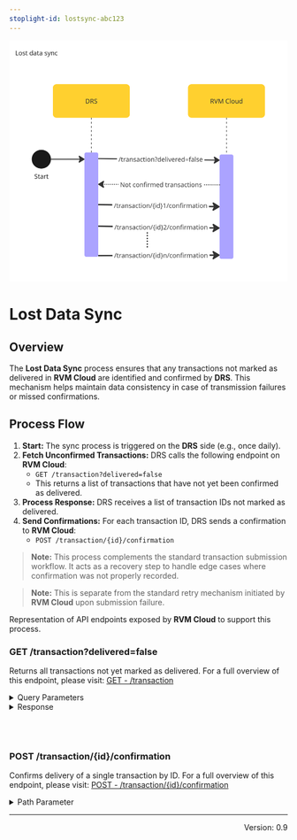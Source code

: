 ```yaml
---
stoplight-id: lostsync-abc123
---
```


![LostDataSync.png](../../assets/images/LostDataSync.png)

# Lost Data Sync

## Overview

The **Lost Data Sync** process ensures that any transactions not marked as delivered in **RVM Cloud** are identified and confirmed by **DRS**. This mechanism helps maintain data consistency in case of transmission failures or missed confirmations.

## Process Flow

1. **Start:** The sync process is triggered on the **DRS** side (e.g., once daily).
2. **Fetch Unconfirmed Transactions:** DRS calls the following endpoint on **RVM Cloud**:
   - `GET /transaction?delivered=false`
   - This returns a list of transactions that have not yet been confirmed as delivered.
3. **Process Response:** DRS receives a list of transaction IDs not marked as delivered.
4. **Send Confirmations:** For each transaction ID, DRS sends a confirmation to **RVM Cloud**:
   - `POST /transaction/{id}/confirmation`

> **Note:** This process complements the standard transaction submission workflow. It acts as a recovery step to handle edge cases where confirmation was not properly recorded.

> **Note:** This is separate from the standard retry mechanism initiated by **RVM Cloud** upon submission failure.

<!--
type: tab
title: RVM
-->

Representation of API endpoints exposed by **RVM Cloud** to support this process.

### GET /transaction?delivered=false

Returns all transactions not yet marked as delivered.
For a full overview of this endpoint, please visit: [GET - /transaction](../../rvm-openapi.yaml/paths/\~1transaction/get)

<details>
<summary>Query Parameters</summary>

```yaml
delivered:
  type: boolean
  description: Filter to only return transactions that are not marked as delivered.
```

</details>

<details>
<summary>Response</summary>

```yaml jsonSchema
  $ref: '../../rvm-openapi.yaml#/components/schemas/PaginatedTransaction'
```

</details>

<br><br>

### POST /transaction/{id}/confirmation

Confirms delivery of a single transaction by ID.
For a full overview of this endpoint, please visit: [POST - /transaction/{id}/confirmation](../../rvm-openapi.yaml/paths/~1transaction~1{id}~1confirmation/put)

<details>
<summary>Path Parameter</summary>

```yaml
id:
  type: string
  description: Unique identifier of the transaction.
```

</details>

<!-- type: tab-end -->

---
<div style="text-align: right"> Version: 0.9</div>
